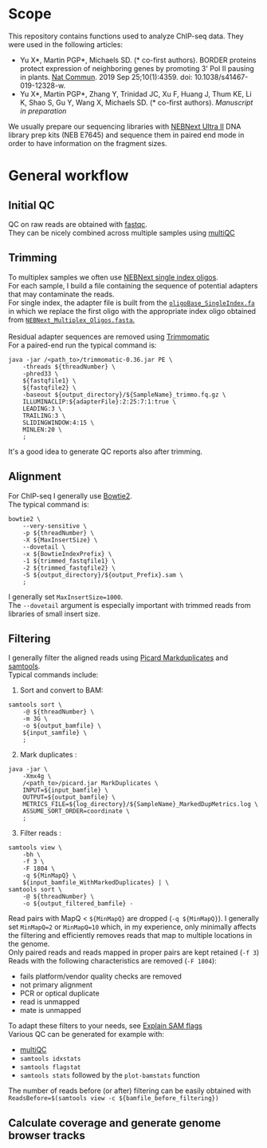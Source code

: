 # Scope

This repository contains functions used to analyze ChIP-seq data. They were used in the following articles:  

  - Yu X\*, Martin PGP\*, Michaels SD. (\* co-first authors). BORDER proteins protect expression of neighboring genes by promoting 3' Pol II pausing in plants. [Nat Commun](https://rdcu.be/cux4Z). 2019 Sep 25;10(1):4359. doi: 10.1038/s41467-019-12328-w. 
  - Yu X\*, Martin PGP\*, Zhang Y, Trinidad JC, Xu F, Huang J, Thum KE, Li K, Shao S, Gu Y, Wang X, Michaels SD. (\* co-first authors). *Manuscript in preparation*  

We usually prepare our sequencing libraries with [NEBNext Ultra II](https://international.neb.com/products/e7645-nebnext-ultra-ii-dna-library-prep-kit-for-illumina) DNA library prep kits (NEB E7645) and sequence them in paired end mode in order to have information on the fragment sizes.

# General workflow

## Initial QC
QC on raw reads are obtained with [fastqc](https://www.bioinformatics.babraham.ac.uk/projects/fastqc/).  
They can be nicely combined across multiple samples using [multiQC](https://multiqc.info/)

## Trimming
To multiplex samples we often use [NEBNext single index oligos](https://international.neb.com/tools-and-resources/selection-charts/nebnext-multiplex-oligos-selection-chart).  
For each sample, I build a file containing the sequence of potential adapters that may contaminate the reads.  
For single index, the adapter file is built from the [`oligoBase_SingleIndex.fa`](oligoBase_SingleIndex.fa) in which we replace the first oligo with the appropriate index oligo obtained from [`NEBNext_Multiplex_Oligos.fasta`.](NEBNext_Multiplex_Oligos.fasta)  
<br/>
Residual adapter sequences are removed using [Trimmomatic](http://www.usadellab.org/cms/?page=trimmomatic)  
For a paired-end run the typical command is:  

    java -jar /<path_to>/trimmomatic-0.36.jar PE \
        -threads ${threadNumber} \
        -phred33 \
        ${fastqfile1} \
        ${fastqfile2} \
        -baseout ${output_directory}/${SampleName}_trimmo.fq.gz \
        ILLUMINACLIP:${adapterFile}:2:25:7:1:true \
        LEADING:3 \
        TRAILING:3 \
        SLIDINGWINDOW:4:15 \
        MINLEN:20 \
        ;

It's a good idea to generate QC reports also after trimming.

## Alignment
For ChIP-seq I generally use [Bowtie2](http://bowtie-bio.sourceforge.net/bowtie2/index.shtml).  
The typical command is:  

    bowtie2 \
        --very-sensitive \
        -p ${threadNumber} \
        -X ${MaxInsertSize} \
        --dovetail \
        -x ${BowtieIndexPrefix} \
        -1 ${trimmed_fastqfile1} \
        -2 ${trimmed_fastqfile2} \
        -S ${output_directory}/${output_Prefix}.sam \
        ;

I generally set `MaxInsertSize=1000`.  
The `--dovetail` argument is especially important with trimmed reads from libraries of small insert size.

## Filtering
I generally filter the aligned reads using [Picard Markduplicates](https://broadinstitute.github.io/picard/command-line-overview.html#MarkDuplicates) and [samtools](http://www.htslib.org/).  
Typical commands include:

  1. Sort and convert to BAM:

    samtools sort \
        -@ ${threadNumber} \
        -m 3G \
        -o ${output_bamfile} \
        ${input_samfile} \
        ;


  2. Mark duplicates :

    java -jar \
        -Xmx4g \
        /<path_to>/picard.jar MarkDuplicates \
        INPUT=${input_bamfile} \
        OUTPUT=${output_bamfile} \
        METRICS_FILE=${log_directory}/${SampleName}_MarkedDupMetrics.log \
        ASSUME_SORT_ORDER=coordinate \
        ;

  3. Filter reads :

    samtools view \
        -bh \
        -f 3 \
        -F 1804 \
        -q ${MinMapQ} \
        ${input_bamfile_WithMarkedDuplicates} | \
    samtools sort \
        -@ ${threadNumber} \
        -o ${output_filtered_bamfile} -


Read pairs with MapQ < `${MinMapQ}` are dropped (`-q ${MinMapQ}`). I generally set `MinMapQ=2` or `MinMapQ=10` which, in my experience, only minimally affects the filtering and efficiently removes reads that map to multiple locations in the genome.  
Only paired reads and reads mapped in proper pairs are kept retained (`-f 3`)  
Reads with the following characteristics are removed (`-F 1804`):  

  - fails platform/vendor quality checks are removed
  - not primary alignment
  - PCR or optical duplicate
  - read is unmapped
  - mate is unmapped

To adapt these filters to your needs, see [Explain SAM flags](https://broadinstitute.github.io/picard/explain-flags.html)
<br/>
Various QC can be generated for example with:

  - [multiQC](https://multiqc.info/)
  - `samtools idxstats`
  - `samtools flagstat`
  - `samtools stats` followed by the `plot-bamstats` function

The number of reads before (or after) filtering can be easily obtained with `ReadsBefore=$(samtools view -c ${bamfile_before_filtering})`

## Calculate coverage and generate genome browser tracks

